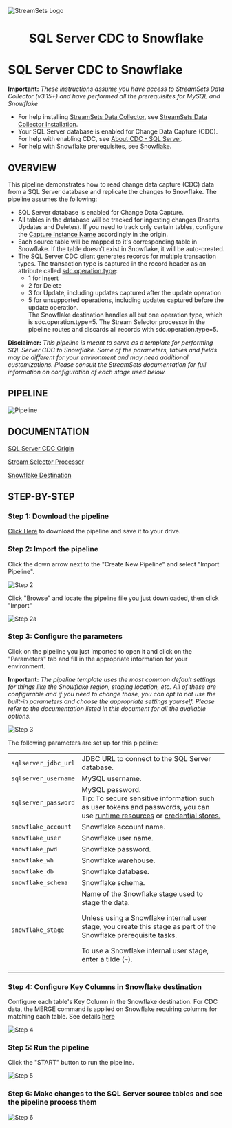 ![StreamSets Logo](../../../../images/Full%20Color%20Transparent.png)

<h1><p align="center">SQL Server CDC to Snowflake</p></h1>

# SQL Server CDC to Snowflake

**Important:** *These instructions assume you have access to StreamSets Data Collector (v3.15+) and have performed all the prerequisites for MySQL and Snowflake*

- For help installing [StreamSets Data Collector](https://streamsets.com/products/dataops-platform/data-collector/), see [StreamSets Data Collector Installation](https://streamsets.com/documentation/datacollector/latest/help/datacollector/UserGuide/Installation/Install_title.html).
- Your SQL Server database is enabled for Change Data Capture (CDC). For help with enabling CDC, see [About CDC - SQL Server](https://docs.microsoft.com/en-us/sql/relational-databases/track-changes/about-change-data-capture-sql-server?view=sql-server-ver15).
- For help with Snowflake prerequisites, see [Snowflake](https://streamsets.com/documentation/datacollector/latest/help/datacollector/UserGuide/Destinations/Snowflake.html).

## OVERVIEW

This pipeline demonstrates how to read change data capture (CDC) data from a SQL Server database and replicate the changes to Snowflake. The pipeline assumes the following:
* SQL Server database is enabled for Change Data Capture.
* All tables in the database will be tracked for ingesting changes (Inserts, Updates and Deletes). If you need to track only certain tables, configure the [Capture Instance Name](https://streamsets.com/documentation/datacollector/latest/help/index.html?contextID=concept_sx3_d11_s1b) accordingly in the origin.
* Each source table will be mapped to it's corresponding table in Snowflake. If the table doesn't exist in Snowflake, it will be auto-created.
* The SQL Server CDC client generates records for multiple transaction types. The transaction type is captured in the record header as an attribute called [sdc.operation.type](https://streamsets.com/documentation/datacollector/latest/help/index.html?contextID=concept_yqg_sts_r1b):
  * 1 for Insert
  * 2 for Delete
  * 3 for Update, including updates captured after the update operation
  * 5 for unsupported operations, including updates captured before the update operation.
  <br>The Snowflake destination handles all but one operation type, which is sdc.operation.type=5. The Stream Selector processor in the pipeline routes and discards all records with sdc.operation.type=5.

**Disclaimer:** *This pipeline is meant to serve as a template for performing SQL Server CDC to Snowflake.  Some of the parameters, tables and fields may be different for your environment and may need additional customizations.  Please consult the StreamSets documentation for full information on configuration of each stage used below.*

## PIPELINE

![Pipeline](images/pipeline.png "SQL Server CDC to Snowflake")

## DOCUMENTATION

[SQL Server CDC Origin](https://streamsets.com/documentation/datacollector/latest/help//datacollector/UserGuide/Origins/SQLServerCDC.html)

[Stream Selector Processor](https://streamsets.com/documentation/datacollector/latest/help/datacollector/UserGuide/Processors/StreamSelector.html)

[Snowflake Destination](https://streamsets.com/documentation/datacollector/latest/help/datacollector/UserGuide/Destinations/Snowflake.html)

## STEP-BY-STEP

### Step 1: Download the pipeline

[Click Here](./SQL_Server_CDC_to_Snowflake.zip?raw=true) to download the pipeline and save it to your drive.

### Step 2: Import the pipeline

Click the down arrow next to the "Create New Pipeline" and select "Import Pipeline".

![Step 2](images/import_from_archive.png "Import the Pipeline")

Click "Browse" and locate the pipeline file you just downloaded, then click "Import"

![Step 2a](images/select_downloaded_archive.png "Import the Pipeline")

### Step 3: Configure the parameters

Click on the pipeline you just imported to open it and click on the "Parameters" tab and fill in the appropriate information for your environment.

**Important:** *The pipeline template uses the most common default settings for things like the Snowflake region, staging location, etc. All of these are configurable and if you need to change those, you can opt to not use the built-in parameters and choose the appropriate settings yourself. Please refer to the documentation listed in this document for all the available options.*

![Step 3](images/parameters.png "Configure the parameters")

The following parameters are set up for this pipeline:

<table>
  <tr>
   <td><code>sqlserver_jdbc_url</code>
   </td>
   <td class="entry cellrowborder" headers="d436212e756 ">JDBC URL to connect to the SQL Server database.</td>
  </tr>
  <tr>
   <td><code>sqlserver_username</code>
   </td>
   <td class="entry cellrowborder" headers="d436212e853 ">MySQL username.
</td>
  </tr>
  <tr>
   <td><code>sqlserver_password</code>
   </td>
 <td class="entry cellrowborder" headers="d436212e853 ">MySQL password.<br>Tip: To secure sensitive information such as user tokens and passwords, you can use <a class="href" href="https://streamsets.com/documentation/datacollector/latest/help/datacollector/UserGuide/Pipeline_Configuration/RuntimeValues.html">runtime resources</a> or <a class="href" href="https://streamsets.com/documentation/datacollector/latest/help/datacollector/UserGuide/Configuration/CredentialStores.html">credential stores.</a></div>
</td>
  </tr>
  <tr>
   <td><code>snowflake_account</code>
   </td>
   <td class="entry cellrowborder" headers="d198512e2230 ">Snowflake account name.</td>
  </tr>
  <tr>
   <td><code>snowflake_user</code>
   </td>
   <td class="entry cellrowborder" headers="d198512e2230 ">Snowflake user name.</td>
  </tr>
  <tr>
   <td><code>snowflake_pwd</code>
   </td>
   <td class="entry cellrowborder" headers="d198512e2230 ">Snowflake password.</td>
  </tr>
  <tr>
   <td><code>snowflake_wh</code>
   </td>
   <td class="entry cellrowborder" headers="d198512e2372 ">Snowflake warehouse.</td>
  </tr>
  <tr>
   <td><code>snowflake_db</code>
   </td>
   <td class="entry cellrowborder" headers="d198512e2372 ">Snowflake database.</td>
  </tr>
  <tr>
   <td><code>snowflake_schema</code>
   </td>
   <td class="entry cellrowborder" headers="d198512e2372 ">Snowflake schema.</td>
  </tr>
  <tr>
   <td><code>snowflake_stage</code>
   </td>
   <td class="entry cellrowborder" headers="d198512e2713 ">Name of the Snowflake stage used to stage the data.
                                            <p class="p">Unless using a Snowflake internal user stage, you
                                            create this stage as part of the <a class="xref">Snowflake prerequisite tasks</a>.</p>
<p class="p">To use a
                                            Snowflake internal user stage, enter a tilde
                                                (<code class="ph codeph">~</code>).</p>
</td>
  </tr>
</table>

### Step 4: Configure Key Columns in Snowflake destination

Configure each table's Key Column in the Snowflake destination. For CDC data, the MERGE command is applied on Snowflake requiring columns for matching each table. See details [here](https://streamsets.com/documentation/datacollector/latest/help/index.html?contextID=concept_w35_vsq_2gb)

![Step 4](images/key_columns.png "Update key columns per table")

### Step 5: Run the pipeline

Click the "START" button to run the pipeline.

![Step 5](images/start_pipeline.png "Run the pipeline")

### Step 6: Make changes to the SQL Server source tables and see the pipeline process them

![Step 6](images/running_pipeline.png "View the results")
